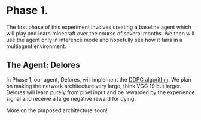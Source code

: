 # Phase 1.

The first phase of this experiment involves creating a baseline
agent which will play and learn minecraft over the course of several months.
We then will use the agent only in inference mode and hopefully see how it
fairs in a multiagent environment.

## The Agent: Delores
In Phase 1, our agent, Delores, will implement the [DDPG algorithm](https://arxiv.org/pdf/1509.02971.pdf).
We plan on making the network architecture very large, think VGG 19 but larger.
Delores will learn purely from pixel input and be rewarded by 
the experience signal and receive a large negative reward for dying.

More on the purposed architecture soon!
